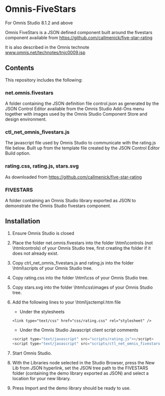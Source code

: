 # Omnis-FiveStars ##
For Omnis Studio 8.1.2 and above

Omnis FiveStars is a JSON defined component built around the fivestars component available 
from https://github.com/callmenick/five-star-rating

It is also described in the Omnis technote www.omnis.net/technotes/tnjc0009.jsp

## Contents ##
This repository includes the following:

### net.omnis.fivestars 

A folder containing the JSON definition file control.json as generated by the JSON Control Editor available from the Omnis Studio Add-Ons menu together with images used by the Omnis Studio Component Store and design environment.

### ctl_net_omnis_fivestars.js 

The javascript file used by Omnis Studio to communicate with the rating.js file below. Built up from the template file created by the JSON Control Editor Build option.

### rating.css, rating.js, stars.svg 

As downloaded from https://github.com/callmenick/five-star-rating

### FIVESTARS 

A folder containing an Omnis Studio library exported as JSON to demonstrate the Omnis Studio fivestars component.

## Installation ##
1. Ensure Omnis Studio is closed
2. Place the folder net.omnis.fivestars into the folder \html\controls (not \htmlcontrols) of your Omnis Studio tree, first creating the folder if it does not already exist.
3. Copy ctrl_net_omnis_fivestars.js and rating.js into the folder \html\scripts of your Omnis Studio tree.
4. Copy rating.css into the folder \html\css of your Omnis Studio tree.
5. Copy stars.svg into the folder \html\css\images of your Omnis Studio tree.
6. Add the following lines to your \html\jsctempl.htm file 

    * Under the stylesheets
    
    ```<link type="text/css" href="css/rating.css" rel="stylesheet" />```
    
    * Under the Omnis Studio Javascript client script comments
    
    ```javascript
    <script type="text/javascript" src="scripts/rating.js"></script>
    <script type="text/javascript" src="scripts/ctl_net_omnis_fivestars.js"></script>
    ```
     
7. Start Omnis Studio.
8. With the Libraries node selected in the Studio Browser, press the New Lib from JSON hyperlink, set the JSON tree path to the FIVESTARS folder (containing the demo library exported as JSON) and select a location for your new library.
9. Press Import and the demo library should be ready to use.
